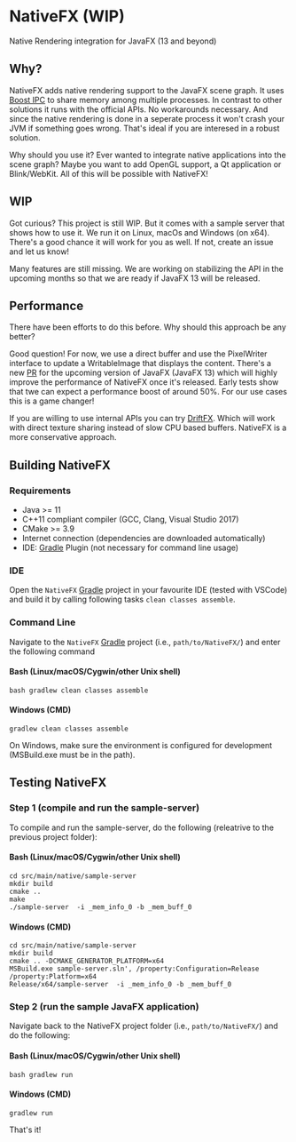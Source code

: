 # NativeFX (WIP)
Native Rendering integration for JavaFX (13 and beyond)

## Why?
NativeFX adds native rendering support to the JavaFX scene graph. It uses [Boost IPC](https://www.boost.org/doc/libs/1_63_0/doc/html/interprocess.html) to share memory among multiple processes. In contrast to other solutions it runs with the official APIs. No workarounds necessary. And since the native rendering is done in a seperate process it won't crash your JVM if something goes wrong. That's ideal if you are interesed in a robust solution.

Why should you use it? Ever wanted to integrate native applications into the scene graph? Maybe you want to add OpenGL support, a Qt application or Blink/WebKit. All of this will be possible with NativeFX!

## WIP

Got curious? This project is still WIP. But it comes with a sample server that shows how to use it. We run it on Linux, macOs and Windows (on x64). There's a good chance it will work for you as well. If not, create an issue and let us know!

Many features are still missing. We are working on stabilizing the API in the upcoming months so that we are ready if JavaFX 13 will be released.

## Performance

There have been efforts to do this before. Why should this approach be any better? 

Good question! For now, we use a direct buffer and use the PixelWriter interface to update a WritableImage that displays the content. There's a new [PR](https://github.com/javafxports/openjdk-jfx/pull/472) for the upcoming version of JavaFX (JavaFX 13) which will highly improve the performance of NativeFX once it's released. Early tests show that twe can expect a performance boost of around 50%. For our use cases this is a game changer!

If you are willing to use internal APIs you can try [DriftFX](https://github.com/eclipse-efx/efxclipse-drift). Which will work with direct texture sharing instead of slow CPU based buffers. NativeFX is a more conservative approach.


## Building NativeFX

### Requirements

- Java >= 11
- C++11 compliant compiler (GCC, Clang, Visual Studio 2017)
- CMake >= 3.9
- Internet connection (dependencies are downloaded automatically)
- IDE: [Gradle](http://www.gradle.org/) Plugin (not necessary for command line usage)

### IDE

Open the `NativeFX` [Gradle](http://www.gradle.org/) project in your favourite IDE (tested with VSCode) and build it
by calling following tasks `clean classes assemble`.

### Command Line

Navigate to the `NativeFX` [Gradle](http://www.gradle.org/) project (i.e., `path/to/NativeFX/`) and enter the following command

#### Bash (Linux/macOS/Cygwin/other Unix shell)

    bash gradlew clean classes assemble
    
#### Windows (CMD)

    gradlew clean classes assemble

On Windows, make sure the environment is configured for development (MSBuild.exe must be in the path).

## Testing NativeFX

### Step 1 (compile and run the sample-server)

To compile and run the sample-server, do the following (releatrive to the previous project folder):

#### Bash (Linux/macOS/Cygwin/other Unix shell)

    cd src/main/native/sample-server
    mkdir build
    cmake ..
    make
    ./sample-server  -i _mem_info_0 -b _mem_buff_0
    
#### Windows (CMD)

    cd src/main/native/sample-server
    mkdir build
    cmake .. -DCMAKE_GENERATOR_PLATFORM=x64
    MSBuild.exe sample-server.sln', /property:Configuration=Release /property:Platform=x64
    Release/x64/sample-server  -i _mem_info_0 -b _mem_buff_0

### Step 2 (run the sample JavaFX application)

Navigate back to the NativeFX project folder (i.e., `path/to/NativeFX/`) and do the following:


#### Bash (Linux/macOS/Cygwin/other Unix shell)

    bash gradlew run
    
#### Windows (CMD)

    gradlew run
    
That's it!    
